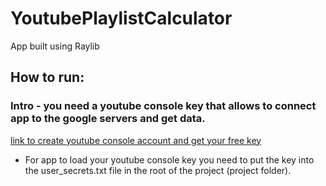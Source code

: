 # YoutubePlaylistCalculator
App built using Raylib

## How to run:
### Intro - you need a youtube console key that allows to connect app to the google servers and get data.
[link to create youtube console account and get your free key](https://console.cloud.google.com/welcome)

- For app to load your youtube console key you need to put the key into the user_secrets.txt file in the root of the project (project folder).
